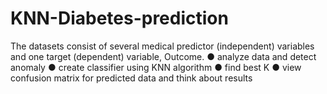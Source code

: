 # KNN-Diabetes-prediction

The datasets consist of several medical predictor (independent) variables and one target
(dependent) variable, Outcome.
● analyze data and detect anomaly
● create classifier using KNN algorithm
● find best K 
● view confusion matrix for predicted data and think about results
